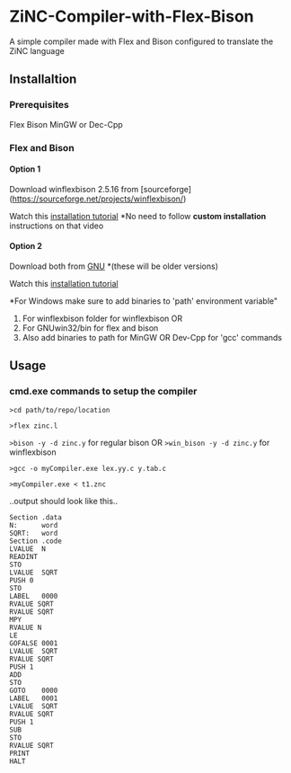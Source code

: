 # ZiNC-Compiler-with-Flex-Bison
A simple compiler made with Flex and Bison configured to translate the ZiNC language

## Installaltion

### Prerequisites

Flex
Bison
MinGW or Dec-Cpp

### Flex and Bison

#### Option 1
Download winflexbison 2.5.16 from [sourceforge] (https://sourceforge.net/projects/winflexbison/)

Watch this [installation tutorial](https://www.youtube.com/watch?v=WuXT_5SXR8g)
*No need to follow __custom installation__ instructions on that video

#### Option 2
Download both from [GNU](http://gnuwin32.sourceforge.net/packages.html) *(these will be older versions)

Watch this [installation tutorial](https://www.youtube.com/watch?v=0MUULWzswQE)

*For Windows make sure to add binaries to 'path' environment variable"
1. For winflexbison folder for winflexbison OR
1. For GNUwin32/bin for flex and bison
1. Also add binaries to path for MinGW OR Dev-Cpp for 'gcc' commands

## Usage

### cmd.exe commands to setup the compiler

`>cd path/to/repo/location`

`>flex zinc.l`

`>bison -y -d zinc.y` for regular bison OR `>win_bison -y -d zinc.y` for winflexbison

`>gcc -o myCompiler.exe lex.yy.c y.tab.c`

`>myCompiler.exe < t1.znc`

..output should look like this..

```
Section .data
N:      word
SQRT:   word
Section .code
LVALUE  N
READINT
STO
LVALUE  SQRT
PUSH 0
STO
LABEL   0000
RVALUE SQRT
RVALUE SQRT
MPY
RVALUE N
LE
GOFALSE 0001
LVALUE  SQRT
RVALUE SQRT
PUSH 1
ADD
STO
GOTO    0000
LABEL   0001
LVALUE  SQRT
RVALUE SQRT
PUSH 1
SUB
STO
RVALUE SQRT
PRINT
HALT
```